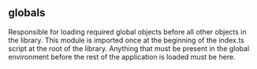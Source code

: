 <a name="module_globals"></a>

## globals
Responsible for loading required global objects before all other objects
in the library.  This module is imported once at the beginning of the
index.ts script at the root of the library.  Anything that must be
present in the global environment before the rest of the application
is loaded must be here.

